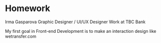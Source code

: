 # Homework

Irma Gasparova
Graphic Designer / UI/UX Designer
Work at TBC Bank

My first goal in Front-end Development is to make an interaction design like wetransfer.com
